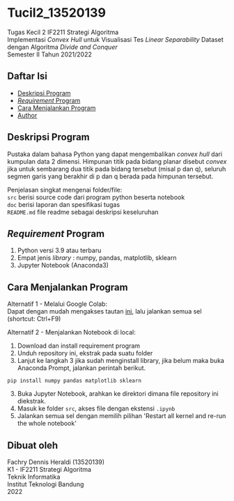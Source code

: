 # Tucil2_13520139

Tugas Kecil 2 IF2211 Strategi Algoritma <br>
Implementasi _Convex Hull_ untuk Visualisasi Tes _Linear Separability_ Dataset dengan Algoritma _Divide and Conquer_ <br>
Semester II Tahun 2021/2022 <br>

## Daftar Isi

- [Deskripsi Program](#deskripsi-program)
- [_Requirement_ Program](#requirement-program)
- [Cara Menjalankan Program](#cara-menjalankan-program)
- [Author](#dibuat-oleh)

## Deskripsi Program

Pustaka dalam bahasa Python yang dapat mengembalikan _convex hull_ dari kumpulan data 2
dimensi. Himpunan titik pada bidang planar disebut _convex_ jika untuk sembarang
dua titik pada bidang tersebut (misal p dan q), seluruh segmen garis yang berakhir di p
dan q berada pada himpunan tersebut.

Penjelasan singkat mengenai folder/file: <br>
`src` berisi source code dari program python beserta notebook <br>
`doc` berisi laporan dan spesifikasi tugas <br>
`README.md` file readme sebagai deskripsi keseluruhan <br>

## _Requirement_ Program

1. Python versi 3.9 atau terbaru
2. Empat jenis _library_ : numpy, pandas, matplotlib, sklearn
3. Jupyter Notebook (Anaconda3) 

## Cara Menjalankan Program

Alternatif 1 - Melalui Google Colab: <br>
Dapat dengan mudah mengakses tautan [ini], lalu jalankan semua sel (shortcut: Ctrl+F9)

Alternatif 2 - Menjalankan Notebook di local:
1. Download dan install requirement program
2. Unduh repository ini, ekstrak pada suatu folder 
3. Lanjut ke langkah 3 jika sudah menginstall library, jika belum maka buka Anaconda Prompt, jalankan perintah berikut.
```
pip install numpy pandas matplotlib sklearn 
```
3. Buka Jupyter Notebook, arahkan ke direktori dimana file repository ini diekstrak. 
4. Masuk ke folder `src`, akses file dengan ekstensi `.ipynb`
5. Jalankan semua sel dengan memilih pilihan 'Restart all kernel and re-run the whole notebook'


## Dibuat oleh

Fachry Dennis Heraldi (13520139) <br>
K1 - IF2211 Strategi Algoritma <br>
Teknik Informatika <br>
Institut Teknologi Bandung <br>
2022 <br>

[ini]: https://colab.research.google.com/drive/1t3-ibSqPoemnNqudbzIqyqXd6nD-klyI?usp=sharing
